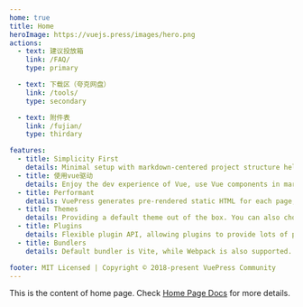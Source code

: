 ```yaml
---
home: true
title: Home
heroImage: https://vuejs.press/images/hero.png
actions:
  - text: 建议投放箱
    link: /FAQ/
    type: primary

  - text: 下载区（夸克网盘）
    link: /tools/
    type: secondary

  - text: 附件表
    link: /fujian/
    type: thirdary 

features:
  - title: Simplicity First
    details: Minimal setup with markdown-centered project structure helps you focus on writing.
  - title: 使用vue驱动
    details: Enjoy the dev experience of Vue, use Vue components in markdown, and develop custom themes with Vue.
  - title: Performant
    details: VuePress generates pre-rendered static HTML for each page, and runs as an SPA once a page is loaded.
  - title: Themes
    details: Providing a default theme out of the box. You can also choose a community theme or create your own one.
  - title: Plugins
    details: Flexible plugin API, allowing plugins to provide lots of plug-and-play features for your site.
  - title: Bundlers
    details: Default bundler is Vite, while Webpack is also supported. Choose the one you like!

footer: MIT Licensed | Copyright © 2018-present VuePress Community
---
```


This is the content of home page. Check [Home Page Docs][default-theme-home] for more details.

[default-theme-home]: https://vuejs.press/reference/default-theme/frontmatter.html#home-page

